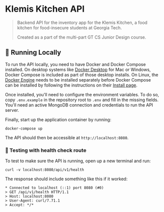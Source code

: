 # Klemis Kitchen API

> Backend API for the inventory app for the Klemis Kitchen,
> a food kitchen for food-insecure students at Georgia Tech.
>
> Created as a part of the multi-part GT CS Junior Design course.

## 🚀 Running Locally

To run the API locally, you need to have Docker and Docker Compose installed.
On desktop systems like
[Docker Desktop](https://www.docker.com/products/docker-desktop) for Mac or Windows,
Docker Compose is included as part of those desktop installs.
On Linux, the [Docker Engine](https://docs.docker.com/engine/install/#server)
needs to be installed separately before Docker Compose can be installed
by following the instructions on their [Install page](https://docs.docker.com/compose/install/).

Once installed, you'll need to configure the environment variables.
To do so, copy `.env.example` in the repository root to `.env` and fill in the missing fields.
You'll need an active MongoDB connection and credentials to run the API server.

Finally, start up the application container by running:

```
docker-compose up
```

The API should then be accessible at `http://localhost:8080`.

### 🧪 Testing with health check route

To test to make sure the API is running, open up a new terminal and run:

```
curl -v localhost:8080/api/v1/health
```

The response should include something like this if it worked:

```
* Connected to localhost (::1) port 8080 (#0)
> GET /api/v1/health HTTP/1.1
> Host: localhost:8080
> User-Agent: curl/7.71.1
> Accept: */*
```
